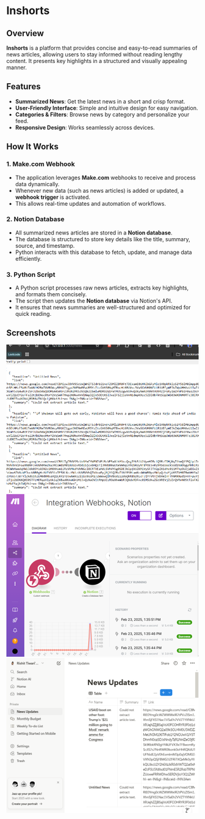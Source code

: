 # Inshorts  

## Overview  
**Inshorts** is a platform that provides concise and easy-to-read summaries of news articles, allowing users to stay informed without reading lengthy content. It presents key highlights in a structured and visually appealing manner.  

## Features  
- **Summarized News**: Get the latest news in a short and crisp format.  
- **User-Friendly Interface**: Simple and intuitive design for easy navigation.  
- **Categories & Filters**: Browse news by category and personalize your feed.  
- **Responsive Design**: Works seamlessly across devices.

## How It Works  

### 1. Make.com Webhook  
- The application leverages **Make.com** webhooks to receive and process data dynamically.  
- Whenever new data (such as news articles) is added or updated, a **webhook trigger** is activated.  
- This allows real-time updates and automation of workflows.  

### 2. Notion Database  
- All summarized news articles are stored in a **Notion database**.  
- The database is structured to store key details like the title, summary, source, and timestamp.  
- Python interacts with this database to fetch, update, and manage data efficiently.  

### 3. Python Script  
- A Python script processes raw news articles, extracts key highlights, and formats them concisely.  
- The script then updates the **Notion database** via Notion's API.  
- It ensures that news summaries are well-structured and optimized for quick reading.

## Screenshots  
![Screenshot 1](1.png)  
![Screenshot 2](2.png)  
![Screenshot 3](3.png)  
